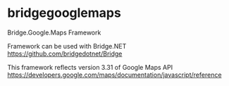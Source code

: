 # bridgegooglemaps
Bridge.Google.Maps Framework

Framework can be used with Bridge.NET https://github.com/bridgedotnet/Bridge

This framework reflects version 3.31 of Google Maps API https://developers.google.com/maps/documentation/javascript/reference
